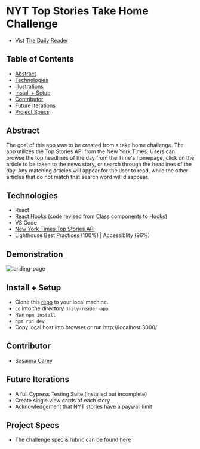 # NYT Top Stories Take Home Challenge
- Vist [The Daily Reader](https://tasty-noise.surge.sh/)

## Table of Contents
  - [Abstract](#abstract)
  - [Technologies](#technologies)
  - [Illustrations](#illustrations)
  - [Install + Setup](#set-up)
  - [Contributor](#contributor)
  - [Future Iterations](#future-iterations)
  - [Project Specs](#project-specs)

## Abstract
The goal of this app was to be created from a take home challenge. The app utilizes the Top Stories API from the New York Times. Users can browse the top headlines of the day from the Time's homepage, click on the article to be taken to the news story, or search through the headlines of the day. Any matching articles will appear for the user to read, while the other articles that do not match that search word will disappear. 


## Technologies
  - React
  - React Hooks (code revised from Class components to Hooks)
  - VS Code
  - [New York Times Top Stories API](https://developer.nytimes.com/docs/top-stories-product/1/overview)
  - Lighthouse Best Practices (100%) | Accessiblity (96%)

## Demonstration 

![landing-page](https://media.giphy.com/media/IPBz5cnCvLAp4EVT5M/giphy.gif)


## Install + Setup
  - Clone this [repo](https://github.com/susannaopal/daily-reader-app) to your local machine.
  - `cd` into the directory `daily-reader-app`
  - Run `npm install`
  - `npm run dev`
  - Copy local host into browser or run http://localhost:3000/

## Contributor
  - [Susanna Carey](https://github.com/susannaopal)

## Future Iterations
  - A full Cypress Testing Suite (installed but incomplete)
  - Create single view cards of each story 
  - Acknowledgement that NYT stories have a paywall limit 


## Project Specs
  - The challenge spec & rubric can be found [here](https://www.google.com/url?q=https://mod4.turing.edu/projects/take_home/&sa=D&source=calendar&usd=2&usg=AOvVaw1GtOKy4X9E8REw0yVV_1Oe)
